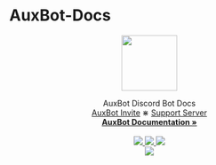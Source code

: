 # AuxBot-Docs

<div>
    <p align="center">
        <a href="https://www.auxbot.xyz">
            <img src="https://i.imgur.com/RRivTWc.png" width="100" height="100">
        </a>
    </p>
</div>
<div>
    <p align="center">
        AuxBot Discord Bot Docs
        <br>
        <a href="https://www.auxbot.xyz/invite">AuxBot Invite</a>
        ⋇
        <a href="https://www.auxbot.xyz/support">Support Server</a>
        <br>
        <a href="https://www.auxbot.xyz/docs"><strong>AuxBot Documentation »</strong></a>
        <br>
        <br>
        <a href="https://github.com/AuxBot-Discord-Bot/AuxBot-Docs">
            <img src="https://img.shields.io/github/last-commit/AuxBot-Discord-Bot/AuxBot-Docs?color=purple&label=Last%20Commit&logo=GitHub&logoColor=white">
        </a>
        <a href="https://github.com/AuxBot-Discord-Bot/AuxBot-Docs">
            <img src="https://img.shields.io/github/license/AuxBot-Discord-Bot/AuxBot-Docs?color=orange&label=License&logo=GitHub">
        </a>
        <a href="https://github.com/AuxBot-Discord-Bot/AuxBot-Docs">
            <img src="https://img.shields.io/github/repo-size/AuxBot-Discord-Bot/AuxBot-Docs?color=blue&label=Repo%20Size&logo=GitHub&logoColor=white">
        </a>
        <br>
        <a href="https://github.com/AuxBot-Discord-Bot/AuxBot-Docs">
            <img src="https://github.com/AuxBot-Discord-Bot/AuxBot/blob/Badges/badge.svg">
        </a>
    </p>
</div>
